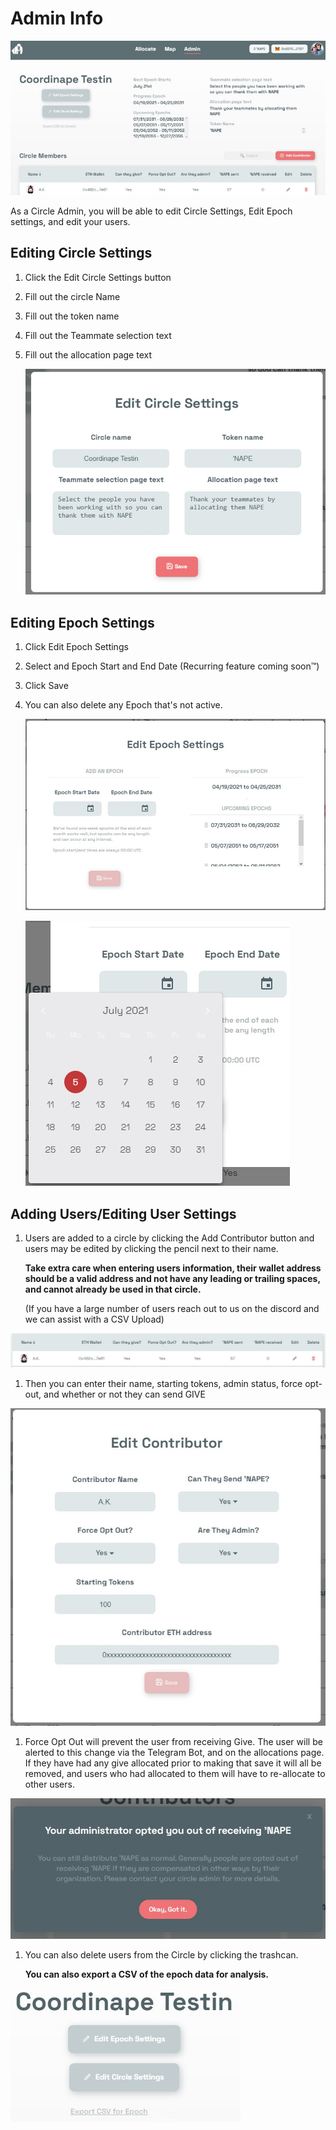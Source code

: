 # Admin  Info

![](../.gitbook/assets/Admin.jpg)

 As a Circle Admin, you will be able to edit Circle Settings, Edit Epoch settings, and edit your users. 

## Editing Circle Settings

1. Click the Edit Circle Settings button
2. Fill out the circle Name
3. Fill out the token name
4. Fill out the Teammate selection text
5. Fill out the allocation page text

   ![](../.gitbook/assets/Circle%20Settings.jpg)

## Editing Epoch Settings

1. Click Edit Epoch Settings
2. Select and Epoch Start and End Date \(Recurring feature coming soon™\)
3. Click Save
4. You can also delete any Epoch that's not active. 

   ![](../.gitbook/assets/Epoch%20Settings.jpg)

   ![](../.gitbook/assets/Epoch%20Settings2.jpg)

## Adding Users/Editing User Settings

1. Users are added to a circle by clicking the Add Contributor button and users may be edited by clicking the pencil next to their name.

   **Take extra care when entering users information, their wallet address should be a valid address and not have any leading or trailing spaces, and cannot already be used in that circle.**

   \(If you have a large number of users reach out to us on the discord and we can assist with a CSV Upload\)

![](../.gitbook/assets/User%20View.jpg)

1. Then you can enter their name, starting tokens, admin status, force opt-out, and whether or not they can send GIVE

![](../.gitbook/assets/Edit%20User.jpg)

1. Force Opt Out will prevent the user from receiving Give. The user will be alerted to this change via the Telegram Bot, and on the allocations page. If they have had any give allocated prior to making that save it will all be removed, and users who had allocated to them will have to re-allocate to other users. 

![](../.gitbook/assets/Opt%20Out.jpg)

1. You can also delete users from the Circle by clicking the trashcan.

   **You can also export a CSV of the epoch data for analysis.**

![](../.gitbook/assets/Export.jpg)

